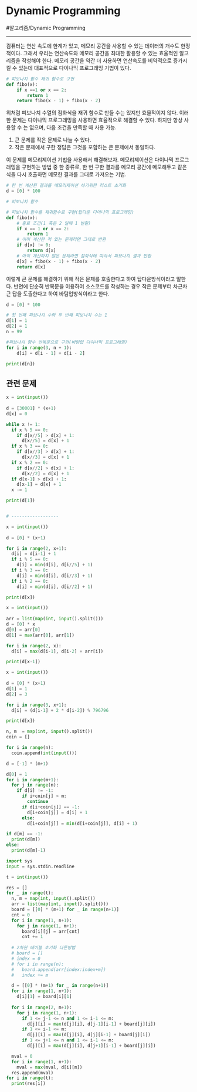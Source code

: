 # Dynamic Programming
#알고리즘/Dynamic Programming

---
컴퓨터는 연산 속도에 한계가 있고, 메모리 공간을 사용할 수 있는 데이터의 개수도 한정적이다. 그래서 우리는 연산속도와 메모리 공간을 최대한 활용할 수 있는 효율적인 알고리즘을 작성해야 한다. 메모리 공간을 약간 더 사용하면 연산속도를 비약적으로 증가시킬 수 있는데 대표적으로 다이나믹 프로그래밍 기법이 있다.

```python
# 피보나치 함수 재귀 함수로 구현
def fibo(x):
    if x ==1 or x == 2:
        return 1
    return fibo(x - 1) + fibo(x - 2)
```

위처럼 피보나치 수열의 점화식을 재귀 함수로 만들 수는 있지만 효율적이지 않다.
이러한 문제는 다이나믹 프로그래밍을 사용하면 효율적으로 해결할 수 있다. 하지만 항상 사용할 수 는 없으며, 다음 조건을 만족할 때 사용 가능.

1. 큰 문제를 작은 문제로 나눌 수 있다.
2. 작은 문제에서 구한 정답은 그것을 포함하는 큰 문제에서 동일하다.

이 문제를 메모리제이션 기법을 사용해서 해결해보자. 메모리제이션은 다이나믹 프로그래밍을 구현하는 방법 중 한 종류로, 한 번 구한 결과를 메모리 공간에 메모해두고 같은식을 다시 호출하면 메모한 결과를 그대로 가져오는 기법.

```python
# 한 번 계산된 결과를 메모리제이션 하기위한 리스트 초기화
d = [0] * 100

# 피보니치 함수

# 피보나치 함수를 재귀함수로 구현(탑다운 다이나믹 프로그래밍)
def fibo(x):
    # 종료 조건(1 혹은 2 일때 1 반환)
    if x == 1 or x == 2:
        return 1
    # 이미 계산한 적 있는 문제라면 그대로 반환
    if d[x] != 0:
        return d[x]
    # 아직 계산하지 않은 문제라면 점화식에 따라서 피보나치 결과 반환
    d[x] = fibo(x - 1) + fibo(x - 2)
    return d[x]
```

이렇게 큰 문제를 해결하기 위해 작은 문제를 호출한다고 하여 탑다운방식이라고 말한다. 반면에 단순히 반복문을 이용하여 소스코드를 작성하는 경우 작은 문제부터 차근차근 답을 도출한다고 하여 바텀업방식이라고 한다.

```python
d = [0] * 100

# 첫 번째 피보나치 수와 두 번째 피보나치 수는 1
d[1] = 1
d[2] = 1
n = 99

#피보나치 함수 반복문으로 구현(바텀업 다이나믹 프로그래밍)
for i in range(3, n + 1):
    d[i] = d[i - 1] + d[i - 2] 

print(d[n])
```

## 관련 문제

```python
x = int(input())
 
d = [30001] * (x+1)
d[x] = 0

while x != 1:
  if x % 5 == 0:
    if d[x//5] > d[x] + 1:
      d[x//5] = d[x] + 1
  if x % 3 == 0:
    if d[x//3] > d[x] + 1:
      d[x//3] = d[x] + 1
  if x % 2 == 0:
    if d[x//2] > d[x] + 1:
      d[x//2] = d[x] + 1
  if d[x-1] > d[x] + 1:
    d[x-1] = d[x] + 1
  x -= 1

print(d[1])


# ------------------

x = int(input())
 
d = [0] * (x+1)

for i in range(2, x+1):
  d[i] = d[i-1] + 1
  if i % 5 == 0:
    d[i] = min(d[i], d[i//5] + 1)
  if i % 3 == 0:
    d[i] = min(d[i], d[i//3] + 1)
  if i % 2 == 0:
    d[i] = min(d[i], d[i//2] + 1)

print(d[x])
```

```python
x = int(input())
 
arr = list(map(int, input().split()))
d = [0] * x
d[0] = arr[0]
d[1] = max(arr[0], arr[1])

for i in range(2, x):
  d[i] = max(d[i-1], d[i-2] + arr[i])

print(d[x-1])
```

```python
x = int(input())
 
d = [0] * (x+1)
d[1] = 1
d[2] = 3

for i in range(3, x+1):
  d[i] = (d[i-1] + 2 * d[i-2]) % 796796

print(d[x]) 
```

```python
n, m  = map(int, input().split())
coin = []

for i in range(n):
  coin.append(int(input()))

d = [-1] * (m+1)

d[0] = 1
for i in range(m+1):
  for j in range(n):
    if d[i] != -1:
      if i+coin[j] > m:
        continue
      if d[i+coin[j]] == -1:
        d[i+coin[j]] = d[i] + 1
      else:
        d[i+coin[j]] = min(d[i+coin[j]], d[i] + 1)

if d[m] == -1:
  print(d[m])
else:
  print(d[m]-1)
```

```python
import sys
input = sys.stdin.readline

t = int(input())

res = []
for _ in range(t):
  n, m = map(int, input().split())
  arr = list(map(int, input().split()))
  board = [[0] * (m+1) for _ in range(n+1)]
  cnt = 0
  for i in range(1, n+1):
    for j in range(1, m+1):
      board[i][j] = arr[cnt]
      cnt += 1
      
  # 2차원 테이블 초기화 다른방법
  # board = []
  # index = 0
  # for i in range(n):
  #   board.append(arr[index:index+m])
  #   index += m

  d = [[0] * (m+1) for _ in range(n+1)]
  for i in range(1, n+1):
    d[i][1] = board[i][1]
    
  for i in range(2, m+1):
    for j in range(1, n+1):
      if 1 <= j-1 <= n and 1 <= i-1 <= m:
        d[j][i] = max(d[j][i], d[j-1][i-1] + board[j][i])
      if 1 <= i-1 <= m:
        d[j][i] = max(d[j][i], d[j][i-1] + board[j][i])
      if 1 <= j+1 <= n and 1 <= i-1 <= m:
        d[j][i] = max(d[j][i], d[j+1][i-1] + board[j][i])

  mval = 0
  for i in range(1, n+1):
    mval = max(mval, d[i][m])
  res.append(mval)
for i in range(t):
  print(res[i])
```